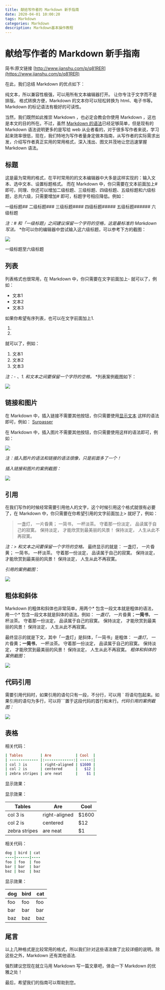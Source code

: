 ```yaml
---
title: 献给写作者的 Markdown 新手指南
date: 2020-04-01 10:00:20
tags: Markdown
categories: Markdown
description: Markdown基本操作教程
---
```


# 献给写作者的 Markdown 新手指南

简书:原文链接 [http://www.jianshu.com/p/q81RER](https://www.jianshu.com/p/q81RER)

在此，我们总结 Markdown 的优点如下：

纯文本，所以兼容性极强，可以用所有文本编辑器打开。
让你专注于文字而不是排版。
格式转换方便，Markdown 的文本你可以轻松转换为 html、电子书等。
Markdown 的标记语法有极好的可读性。

当然，我们既然如此推崇 Markdown ，也必定会教会你使用 Markdown ，这也是本文的目的所在。不过，虽然 [Markdown 的语法](https://link.jianshu.com?t=http://wowubuntu.com/markdown/)已经足够简单，但是现有的 Markdown 语法说明更多的是写给 web 从业者看的，对于很多写作者来说，学习起来效率很低，现在，我们特地为写作者量身定做本指南，从写作者的实际需求出发，介绍写作者真正实用的常用格式，深入浅出、图文并茂地让您迅速掌握 Markdown 语法。

## 标题
 这是最为常用的格式，在平时常用的的文本编辑器中大多是这样实现的：输入文本、选中文本、设置标题格式。
 而在 Markdown 中，你只需要在文本前面加上#
 即可，同理、你还可以增加二级标题、三级标题、四级标题、五级标题和六级标题，总共六级，只需要增加#
 即可，标题字号相应降低。例如：

一级标题## 二级标题### 三级标题#### 四级标题##### 五级标题###### 六级标题

*注：# 和「一级标题」之间建议保留一个字符的空格，这是最标准的 Markdown 写法。*
 *你可以你的编辑器中尝试输入这六级标题，可以参考下方的截图：

![](25693aa0de05116396d42.png)

一级标题至六级标题

## 列表
 列表格式也很常用，在 Markdown 中，你只需要在文字前面加上-
 就可以了，例如：

- 文本1
- 文本2
- 文本3

如果你希望有序列表，也可以在文字前面加上1.

1.  
2.  

就可以了，例如：

1.  文本1
2.  文本2
3.  文本3

*注：- 、1. 和文本之间要保留一个字符的空格。*
 *列表案例截图如下：

![](256932289a74e077e3e0ae.png)

## 链接和图片
在 Markdown 中，插入链接不需要其他按钮，你只需要使用[显示文本](https://link.jianshu.com/?t=%E9%93%BE%E6%8E%A5%E5%9C%B0%E5%9D%80)
这样的语法即可，例如：
[Surpasser](https://www.surpass.org.cn/)

在 Markdown 中，插入图片不需要其他按钮，你只需要使用这样的语法即可，例如：

![](25693240d07fbf08d76725.png)

*注：插入图片的语法和链接的语法很像，只是前面多了一个！*

*插入链接和图片的案例截图：*

![](256932f8446c38c39e19c.png)

## 引用
在我们写作的时候经常需要引用他人的文字，这个时候引用这个格式就很有必要了，在 Markdown 中，你只需要在你希望引用的文字前面加上>
就好了，例如：

> 一盏灯， 一片昏黄； 一简书， 一杯淡茶。 守着那一份淡定， 品读属于自己的寂寞。 保持淡定， 才能欣赏到最美丽的风景！ 保持淡定， 人生从此不再寂寞。

*注：> 和文本之间要保留一个字符的空格。*
 最终显示的就是：
 一盏灯， 一片昏黄； 一简书， 一杯淡茶。 守着那一份淡定， 品读属于自己的寂寞。 保持淡定， 才能欣赏到最美丽的风景！ 保持淡定， 人生从此不再寂寞。

*引用的案例截图*：

![](2569b77bad8728e8f45.png)

## 粗体和斜体
 Markdown 的粗体和斜体也非常简单，用两个*
 包含一段文本就是粗体的语法，用一个*
 包含一段文本就是斜体的语法。例如：
 *一盏灯*， 一片昏黄；**一简书**， 一杯淡茶。 守着那一份淡定， 品读属于自己的寂寞。 保持淡定， 才能欣赏到最美丽的风景！ 保持淡定， 人生从此不再寂寞。

最终显示的就是下文，其中「一盏灯」是斜体，「一简书」是粗体：
 *一盏灯*， 一片昏黄；**一简书**， 一杯淡茶。 守着那一份淡定， 品读属于自己的寂寞。 保持淡定， 才能欣赏到最美丽的风景！ 保持淡定， 人生从此不再寂寞。
 *粗体和斜体的案例截图*：

![](2569327d4da7168ec75b.png)

## 代码引用
需要引用代码时，如果引用的语句只有一段，不分行，可以用 ` 将语句包起来。如果引用的语句为多行，可以将```置于这段代码的首行和末行。*代码引用的案例截图：*

![](2569242696a537ef62.png)

## 表格

相关代码：

```ruby
| Tables        | Are           | Cool  |
| ------------- |:-------------:| -----:|
| col 3 is      | right-aligned | $1600 |
| col 2 is      | centered      |   $12 |
| zebra stripes | are neat      |    $1 |
```

显示效果：

显示效果：

| Tables        | Are           | Cool  |
| ------------- | ------------- | ----- |
| col 3 is      | right-aligned | $1600 |
| col 2 is      | centered      | $12   |
| zebra stripes | are neat      | $1    |

相关代码：

```ruby
dog | bird | cat
----|------|----
foo | foo  | foo
bar | bar  | bar
baz | baz  | baz
```

显示效果：

| dog  | bird | cat  |
| ---- | ---- | ---- |
| foo  | foo  | foo  |
| bar  | bar  | bar  |
| baz  | baz  | baz  |

## 尾言

以上几种格式是比较常用的格式，所以我们针对这些语法做了比较详细的说明。除这些之外，Markdown 还有其他语法.

强烈建议您现在就立马用 Markdown 写一篇文章吧，体会一下 Markdown 的优雅之处！

最后，希望我们的指南可以帮助到您。